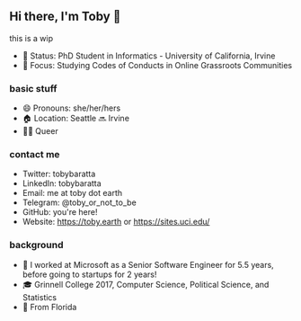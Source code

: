 ## Hi there, I'm Toby 👋

this is a wip

- 🏫 Status: PhD Student in Informatics - University of California, Irvine
- 📖 Focus: Studying Codes of Conducts in Online Grassroots Communities

### basic stuff
- 😄 Pronouns: she/her/hers
- 🏠 Location: Seattle 🔜 Irvine
- 🏳️‍🌈 Queer

### contact me
- Twitter: tobybaratta
- LinkedIn: tobybaratta
- Email: me at toby dot earth
- Telegram: @toby_or_not_to_be
- GitHub: you're here!
- Website: https://toby.earth or https://sites.uci.edu/

### background
- 💼 I worked at Microsoft as a Senior Software Engineer for 5.5 years, before going to startups for 2 years!
- 🎓 Grinnell College 2017, Computer Science, Political Science, and Statistics
- 🌴 From Florida


<!--
**tobybaratta/tobybaratta** is a ✨ _special_ ✨ repository because its `README.md` (this file) appears on your GitHub profile.

Here are some ideas to get you started:

- 🔭 I’m currently working on ...
- 🌱 I’m currently learning ...
- 👯 I’m looking to collaborate on ...
- 🤔 I’m looking for help with ...
- 💬 Ask me about ...
- 📫 How to reach me: ...
- 😄 Pronouns: ...
- ⚡ Fun fact: ...
-->
